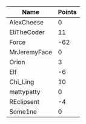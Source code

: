 | Name         | Points |
|--------------|--------|
| AlexCheese   | 0      |
| EliTheCoder  | 11     |
| Force        | -62    |
| MrJeremyFace | 0      |
| Orion        | 3      |
| Elf          | -6     |
| Chi_Ling     | 10     |
| mattypatty   | 0      |
| REclipsent   | -4     |
| Some1ne      | 0      |